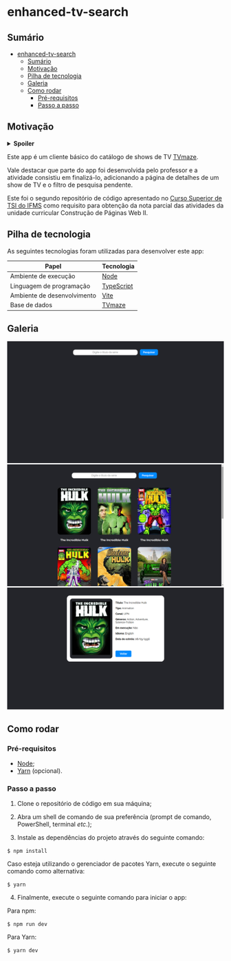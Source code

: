 # enhanced-tv-search

## Sumário

- [enhanced-tv-search](#enhanced-tv-search)
  - [Sumário](#sumário)
  - [Motivação](#motivação)
  - [Pilha de tecnologia](#pilha-de-tecnologia)
  - [Galeria](#galeria)
  - [Como rodar](#como-rodar)
    - [Pré-requisitos](#pré-requisitos)
    - [Passo a passo](#passo-a-passo)

## Motivação

<details>
  <summary>
    <strong>Spoiler</strong>
  </summary>
    
A avaliação final desta unidade curricular consistiu em requintar este app e está disponível [aqui](https://github.com/mdccg/enhanced-tv-search/).
</details>

Este app é um cliente básico do catálogo de shows de TV [TVmaze](https://www.tvmaze.com/).

Vale destacar que parte do app foi desenvolvida pelo professor e a atividade consistiu em finalizá-lo, adicionando a página de detalhes de um show de TV e o filtro de pesquisa pendente.

Este foi o segundo repositório de código apresentado no [Curso Superior de TSI do IFMS](https://www.ifms.edu.br/campi/campus-aquidauana/cursos/graduacao/sistemas-para-internet/sistemas-para-internet) como requisito para obtenção da nota parcial das atividades da unidade curricular Construção de Páginas Web II.

## Pilha de tecnologia

As seguintes tecnologias foram utilizadas para desenvolver este app:

| Papel | Tecnologia |
|-|-|
| Ambiente de execução | [Node](https://nodejs.org/en/) |
| Linguagem de programação | [TypeScript](https://www.typescriptlang.org/) |
| Ambiente de desenvolvimento | [Vite](https://vitejs.dev/) |
| Base de dados | [TVmaze](https://www.tvmaze.com/api) |

## Galeria

![Página inicial](./docs/home-page.png)
![Resultados para "Hulk"](./docs/results-for-hulk.png)
![Detalhes de Hulk](./docs/tv-show-details.png)

## Como rodar

### Pré-requisitos

- [Node](https://nodejs.org/en/download/);
- [Yarn](https://yarnpkg.com/) (opcional).

### Passo a passo

1. Clone o repositório de código em sua máquina;
   
2. Abra um shell de comando de sua preferência (prompt de comando, PowerShell, terminal _etc_.);

3. Instale as dependências do projeto através do seguinte comando:

```console
$ npm install
```

Caso esteja utilizando o gerenciador de pacotes Yarn, execute o seguinte comando como alternativa:

```console
$ yarn
```

4. Finalmente, execute o seguinte comando para iniciar o app:

Para npm:

```console
$ npm run dev
```

Para Yarn:

```console
$ yarn dev
```